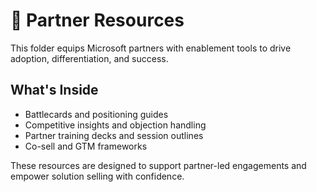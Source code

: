 # 🤝 Partner Resources

This folder equips Microsoft partners with enablement tools to drive adoption, differentiation, and success.

## What's Inside
- Battlecards and positioning guides
- Competitive insights and objection handling
- Partner training decks and session outlines
- Co-sell and GTM frameworks

These resources are designed to support partner-led engagements and empower solution selling with confidence.
